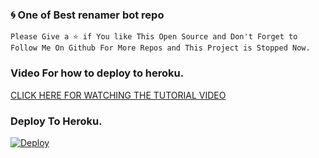 ### 🌀 One of Best renamer bot repo

```Please Give a ⭐ if You like This Open Source and Don't Forget to Follow Me On Github For More Repos and This Project is Stopped Now.```

### Video For how to  deploy to heroku. 

[CLICK HERE FOR WATCHING THE TUTORIAL VIDEO](https://www.youtube.com/watch?v=2FHgg8o1YY8) 

### Deploy To Heroku. 

[![Deploy](https://www.herokucdn.com/deploy/button.svg)](https://www.heroku.com/deploy?template=https://github.com/apputhor/Renamer-Bot)
